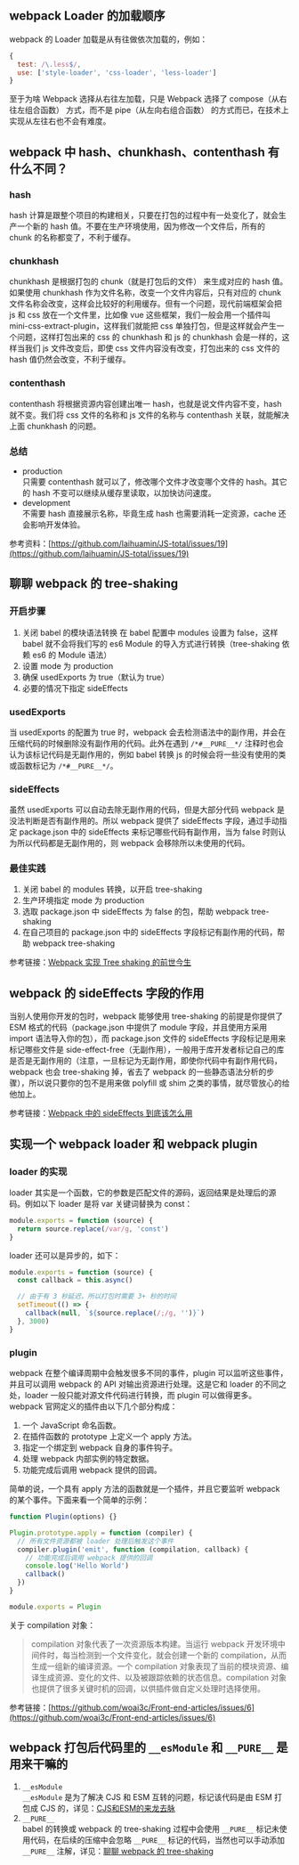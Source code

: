 ## webpack Loader 的加载顺序
webpack 的 Loader 加载是从有往做依次加载的，例如：
```js
{
  test: /\.less$/,
  use: ['style-loader', 'css-loader', 'less-loader']
}
```
至于为啥 Webpack 选择从右往左加载，只是 Webpack 选择了 compose（从右往左组合函数） 方式，而不是 pipe（从左向右组合函数） 的方式而已，在技术上实现从左往右也不会有难度。



## webpack 中 hash、chunkhash、contenthash 有什么不同？
### hash
hash 计算是跟整个项目的构建相关，只要在打包的过程中有一处变化了，就会生产一个新的 hash 值。不要在生产环境使用，因为修改一个文件后，所有的 chunk 的名称都变了，不利于缓存。
### chunkhash
chunkhash 是根据打包的 chunk（就是打包后的文件） 来生成对应的 hash 值。如果使用 chunkhash 作为文件名称，改变一个文件内容后，只有对应的 chunk 文件名称会改变，这样会比较好的利用缓存。但有一个问题，现代前端框架会把 js 和 css 放在一个文件里，比如像 vue 这些框架，我们一般会用一个插件叫 mini-css-extract-plugin，这样我们就能把 css 单独打包，但是这样就会产生一个问题，这样打包出来的 css 的 chunkhash 和 js 的 chunkhash 会是一样的，这样当我们 js 文件改变后，即使 css 文件内容没有改变，打包出来的 css 文件的 hash 值仍然会改变，不利于缓存。
### contenthash
contenthash 将根据资源内容创建出唯一 hash，也就是说文件内容不变，hash 就不变。我们将 css 文件的名称和 js 文件的名称与 contenthash 关联，就能解决上面 chunkhash 的问题。

### 总结
+ production  
只需要 contenthash 就可以了，修改哪个文件才改变哪个文件的 hash。其它的 hash 不变可以继续从缓存里读取，以加快访问速度。
+ development  
不需要 hash 直接展示名称，毕竟生成 hash 也需要消耗一定资源，cache 还会影响开发体验。

参考资料：[https://github.com/laihuamin/JS-total/issues/19](https://github.com/laihuamin/JS-total/issues/19)



## 聊聊 webpack 的 tree-shaking  
### 开启步骤
1. 关闭 babel 的模块语法转换
在 babel 配置中 modules 设置为 false，这样 babel 就不会将我们写的 es6 Module 的导入方式进行转换（tree-shaking 依赖 es6 的 Module 语法）
2. 设置 mode 为 production
3. 确保 usedExports 为 true（默认为 true）
4. 必要的情况下指定 sideEffects
### usedExports
当 usedExports 的配置为 true 时，webpack 会去检测语法中的副作用，并会在压缩代码的时候删除没有副作用的代码。此外在遇到 `/*#__PURE__*/` 注释时也会认为该标记代码是无副作用的，例如 babel 转换 js 的时候会将一些没有使用的类或函数标记为 `/*#__PURE__*/`。
### sideEffects
虽然 usedExports 可以自动去除无副作用的代码，但是大部分代码 webpack 是没法判断是否有副作用的。所以 webpack 提供了 sideEffects 字段，通过手动指定 package.json 中的 sideEffects 来标记哪些代码有副作用，当为 false 时则认为所以代码都是无副作用的，则 webpack 会移除所以未使用的代码。
### 最佳实践
1. 关闭 babel 的 modules 转换，以开启 tree-shaking
2. 生产环境指定 mode 为 production
3. 选取 package.json 中 sideEffects 为 false 的包，帮助 webpack tree-shaking
4. 在自己项目的  package.json 中的 sideEffects 字段标记有副作用的代码，帮助 webpack tree-shaking

参考链接：[Webpack 实现 Tree shaking 的前世今生](https://juejin.cn/post/6978648939012554765#heading-18)



## webpack 的 sideEffects 字段的作用
当别人使用你开发的包时，webpack 能够使用 tree-shaking 的前提是你提供了 ESM 格式的代码（package.json 中提供了 module 字段，并且使用方采用 import 语法导入你的包），而 package.json 文件的 sideEffects 字段标记是用来标记哪些文件是 side-effect-free（无副作用），一般用于库开发者标记自己的库是否是无副作用的（注意，一旦标记为无副作用，即使你代码中有副作用代码，webpack 也会 tree-shaking 掉，省去了 webpack 的一些静态语法分析的步骤），所以说只要你的包不是用来做 polyfill 或 shim 之类的事情，就尽管放心的给他加上。  

参考链接：[Webpack 中的 sideEffects 到底该怎么用](https://zhuanlan.zhihu.com/p/40052192)



## 实现一个 webpack loader 和 webpack plugin
### loader 的实现
loader 其实是一个函数，它的参数是匹配文件的源码，返回结果是处理后的源码。例如以下 loader 是将 var 关键词替换为 const：
```js
module.exports = function (source) {
  return source.replace(/var/g, 'const')
}
```
loader 还可以是异步的，如下：
```js
module.exports = function (source) {
  const callback = this.async()

  // 由于有 3 秒延迟，所以打包时需要 3+ 秒的时间
  setTimeout(() => {
    callback(null, `${source.replace(/;/g, '')}`)
  }, 3000)
}
```
### plugin
webpack 在整个编译周期中会触发很多不同的事件，plugin 可以监听这些事件，并且可以调用 webpack 的 API 对输出资源进行处理。这是它和 loader 的不同之处，loader 一般只能对源文件代码进行转换，而 plugin 可以做得更多。webpack 官网定义的插件由以下几个部分构成：
1. 一个 JavaScript 命名函数。
2. 在插件函数的 prototype 上定义一个 apply 方法。
3. 指定一个绑定到 webpack 自身的事件钩子。
4. 处理 webpack 内部实例的特定数据。
5. 功能完成后调用 webpack 提供的回调。

简单的说，一个具有 apply 方法的函数就是一个插件，并且它要监听 webpack 的某个事件。下面来看一个简单的示例：
```js
function Plugin(options) {}

Plugin.prototype.apply = function (compiler) {
  // 所有文件资源都被 loader 处理后触发这个事件
  compiler.plugin('emit', function (compilation, callback) {
    // 功能完成后调用 webpack 提供的回调
    console.log('Hello World')
    callback()
  })
}

module.exports = Plugin
```
关于 compilation 对象：
> compilation 对象代表了一次资源版本构建。当运行 webpack 开发环境中间件时，每当检测到一个文件变化，就会创建一个新的 compilation，从而生成一组新的编译资源。一个 compilation 对象表现了当前的模块资源、编译生成资源、变化的文件、以及被跟踪依赖的状态信息。compilation 对象也提供了很多关键时机的回调，以供插件做自定义处理时选择使用。

参考链接：[https://github.com/woai3c/Front-end-articles/issues/6](https://github.com/woai3c/Front-end-articles/issues/6)



## webpack 打包后代码里的 `__esModule` 和 `__PURE__` 是用来干嘛的
1. `__esModule`  
`__esModule` 是为了解决 CJS 和 ESM 互转的问题，标记该代码是由 ESM 打包成 CJS 的，详见：[CJS和ESM的来龙去脉](https://github.com/NameWjp/blog/issues/54)
2. `__PURE__`  
babel 的转换或 webpack 的 tree-shaking 过程中会使用 `__PURE__` 标记未使用代码，在后续的压缩中会忽略 `__PURE__` 标记的代码，当然也可以手动添加 `__PURE__` 注解，详见：[聊聊 webpack 的 tree-shaking](#聊聊-webpack-的-tree-shaking)
